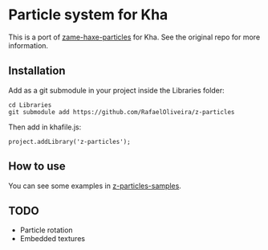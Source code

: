 # Particle system for Kha

This is a port of [zame-haxe-particles](https://github.com/restorer/zame-haxe-particles) for Kha. See the original repo for more information.  
## Installation
Add as a git submodule in your project inside the Libraries folder:
```
cd Libraries
git submodule add https://github.com/RafaelOliveira/z-particles
```
Then add in khafile.js:
```
project.addLibrary('z-particles');
```
## How to use
You can see some examples in [z-particles-samples](https://github.com/RafaelOliveira/z-particles-samples).
## TODO
* Particle rotation
* Embedded textures

